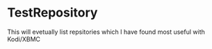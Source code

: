 # TestRepository
This will evetually list repsitories which I have found most useful with Kodi/XBMC
